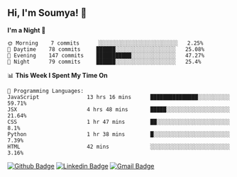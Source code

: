 ## Hi, I'm Soumya! 👋

<!--START_SECTION:waka-->
**I'm a Night 🦉** 

```text
🌞 Morning    7 commits      ░░░░░░░░░░░░░░░░░░░░░░░░░   2.25% 
🌆 Daytime    78 commits     ██████░░░░░░░░░░░░░░░░░░░   25.08% 
🌃 Evening    147 commits    ███████████░░░░░░░░░░░░░░   47.27% 
🌙 Night      79 commits     ██████░░░░░░░░░░░░░░░░░░░   25.4%

```


📊 **This Week I Spent My Time On** 

```text
💬 Programming Languages: 
JavaScript               13 hrs 16 mins      ███████████████░░░░░░░░░░   59.71% 
JSX                      4 hrs 48 mins       █████░░░░░░░░░░░░░░░░░░░░   21.64% 
CSS                      1 hr 47 mins        ██░░░░░░░░░░░░░░░░░░░░░░░   8.1% 
Python                   1 hr 38 mins        █░░░░░░░░░░░░░░░░░░░░░░░░   7.39% 
HTML                     42 mins             ░░░░░░░░░░░░░░░░░░░░░░░░░   3.16%

```


<!--END_SECTION:waka-->

[![Github Badge](https://img.shields.io/badge/-rubyruins-grey?style=for-the-badge&logo=github&logoColor=white&link=https://github.com/rubyruins/)](https://www.github.com/rubyruins/) 
[![Linkedin Badge](https://img.shields.io/badge/-Soumya%20Parekh-0072b1?style=for-the-badge&logo=Linkedin&logoColor=white&link=https://www.linkedin.com/in/Soumya-Parekh/)](https://www.linkedin.com/in/Soumya-Parekh/) 
[![Gmail Badge](https://img.shields.io/badge/-soumya.parekh@somaiya.edu-c14438?style=for-the-badge&logo=Gmail&logoColor=white&link=mailto:soumya.parekh@somaiya.edu)](mailto:soumya.parekh@somaiya.edu) 
